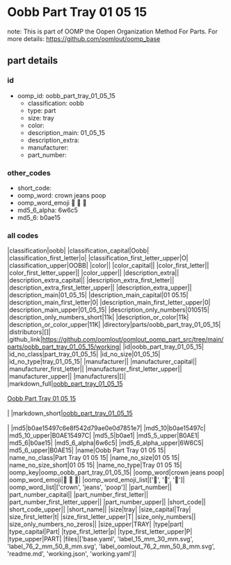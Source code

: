 # Oobb Part Tray 01 05 15  

note: This is part of OOMP the Oopen Organization Method For Parts. For more details: https://github.com/oomlout/oomp_base

##  part details





### id
* oomp_id: oobb_part_tray_01_05_15
  * classification: oobb
  * type: part
  * size: tray
  * color: 
  * description_main: 01_05_15
  * description_extra: 
  * manufacturer: 
  * part_number: 

### other_codes
* short_code: 
* oomp_word: crown jeans poop
* oomp_word_emoji :crown: :jeans: :poop:
* md5_6_alpha: 6w6c5
* md5_6: b0ae15

### all codes 
|classification|oobb|
|classification_capital|Oobb|
|classification_first_letter|o|
|classification_first_letter_upper|O|
|classification_upper|OOBB|
|color||
|color_capital||
|color_first_letter||
|color_first_letter_upper||
|color_upper||
|description_extra||
|description_extra_capital||
|description_extra_first_letter||
|description_extra_first_letter_upper||
|description_extra_upper||
|description_main|01_05_15|
|description_main_capital|01 05.15|
|description_main_first_letter|0|
|description_main_first_letter_upper|0|
|description_main_upper|01_05_15|
|description_only_numbers|010515|
|description_only_numbers_short|11k|
|description_or_color|11k|
|description_or_color_upper|11K|
|directory|parts/oobb_part_tray_01_05_15|
|distributors|[]|
|github_link|https://github.com/oomlout/oomlout_oomp_part_src/tree/main/parts/oobb_part_tray_01_05_15/working|
|id|oobb_part_tray_01_05_15|
|id_no_class|part_tray_01_05_15|
|id_no_size|01_05_15|
|id_no_type|tray_01_05_15|
|manufacturer||
|manufacturer_capital||
|manufacturer_first_letter||
|manufacturer_first_letter_upper||
|manufacturer_upper||
|manufacturers|[]|
|markdown_full|[oobb_part_tray_01_05_15](https://github.com/oomlout/oomlout_oomp_part_src/tree/main/parts/oobb_part_tray_01_05_15/working)<br>[](https://github.com/oomlout/oomlout_oomp_part_src/tree/main/parts/oobb_part_tray_01_05_15/working)<br>[Oobb Part Tray 01 05 15](https://github.com/oomlout/oomlout_oomp_part_src/tree/main/parts/oobb_part_tray_01_05_15/working)<br><br>|
|markdown_short|[oobb_part_tray_01_05_15](https://github.com/oomlout/oomlout_oomp_part_src/tree/main/parts/oobb_part_tray_01_05_15/working)<br><br>|
|md5|b0ae15497c6e8f542d79ae0e0d7851e7|
|md5_10|b0ae15497c|
|md5_10_upper|B0AE15497C|
|md5_5|b0ae1|
|md5_5_upper|B0AE1|
|md5_6|b0ae15|
|md5_6_alpha|6w6c5|
|md5_6_alpha_upper|6W6C5|
|md5_6_upper|B0AE15|
|name|Oobb Part Tray 01 05 15|
|name_no_class|Part Tray 01 05 15|
|name_no_size|01 05 15|
|name_no_size_short|01 05 15|
|name_no_type|Tray 01 05 15|
|oomp_key|oomp_oobb_part_tray_01_05_15|
|oomp_word|crown jeans poop|
|oomp_word_emoji|:crown: :jeans: :poop:|
|oomp_word_emoji_list|[':crown:', ':jeans:', ':poop:']|
|oomp_word_list|['crown', 'jeans', 'poop']|
|part_number||
|part_number_capital||
|part_number_first_letter||
|part_number_first_letter_upper||
|part_number_upper||
|short_code||
|short_code_upper||
|short_name||
|size|tray|
|size_capital|Tray|
|size_first_letter|t|
|size_first_letter_upper|T|
|size_only_numbers||
|size_only_numbers_no_zeros||
|size_upper|TRAY|
|type|part|
|type_capital|Part|
|type_first_letter|p|
|type_first_letter_upper|P|
|type_upper|PART|
|files|['base.yaml', 'label_15_mm_30_mm.svg', 'label_76_2_mm_50_8_mm.svg', 'label_oomlout_76_2_mm_50_8_mm.svg', 'readme.md', 'working.json', 'working.yaml']|
